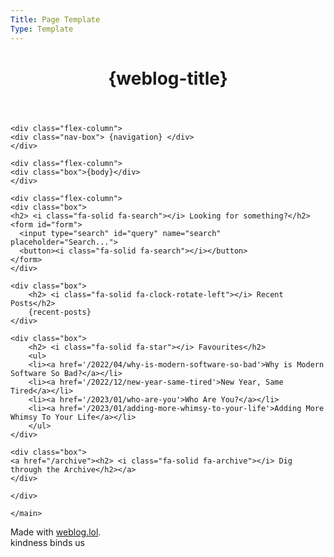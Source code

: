 ```yaml
---
Title: Page Template
Type: Template
---
```


<!DOCTYPE html>
<html lang="en">
<head>
<!-- Google tag (gtag.js) -->
<script async src="https://www.googletagmanager.com/gtag/js?id=G-1BGSZG6MG3"></script>
<script>
  window.dataLayer = window.dataLayer || [];
  function gtag(){dataLayer.push(arguments);}
  gtag('js', new Date());

  gtag('config', 'G-1BGSZG6MG3');
</script>
<title>{post-title}{separator}{weblog-title}</title>
<meta charset="utf-8">
<link rel="icon" type="image/x-icon" href="https://raw.githubusercontent.com/george-probably/chachanidze.com/main/Images/favicon.png">
<meta name="viewport" content="width=device-width, initial-scale=1">
<meta name="theme-color" content="#288cf0">
<meta name="apple-mobile-web-app-status-bar-style" content="#288cf0">
<style>
@import url('https://static.omg.lol/type/font-honey.css');
@import url('https://static.omg.lol/type/font-lato-regular.css');
@import url('https://static.omg.lol/type/font-lato-bold.css');
@import url('https://static.omg.lol/type/font-lato-italic.css');
@import url('https://static.omg.lol/type/fontawesome-free/css/all.css');
@import url('https://fonts.bunny.net/css?family=open-sans:500,800');

:root {
    --foreground: #eee;
    --background: #288cf0;
    --link: #eee;
    --unimportant: #ebebeb;
    --articleBG: #1c62a8;
    --articleBorder: #083e73;
}

@media (prefers-color-scheme: dark){
    :root {
    --foreground: #eee;
    --background: #083e73;
    --link: #eee;
    --unimportant: #ebebeb;
    --articleBG: #1c62a8;
    --articleBorder: #288cf0;
    }
}

table {
    border-collapse: collapse;
    border-spacing: 0;
    width: 100%;
    overflow-x:auto;
}

table td:first-child {
    background: var(--background);
    background-image: url(https://www.transparenttextures.com/patterns/diagmonds.png);
}

table td, table th {
    border: 5px solid var(--articleBorder);
}

table th:first-of-type {
    width: 20%;
}
table th:nth-of-type(2) {
    width: 40%;
}
table th:nth-of-type(3) {
    width: 20%;
}
table th:nth-of-type(4) {
    width: 20%;
}

* {
    box-sizing: border-box;
}

body {
    font-family: 'Open Sans', sans-serif;
    font-size: 120%;
    color: var(--foreground);
    background: var(--background);
}

img {
    max-width: 100%;
    height: 100%;
    object-fit: contain;
    position: absolute;
    top: 50%;
    left: 50%;
    transform: translate(-50%, -50%);
}

.img-container-wide {
    background: var(--background);
    background-image: url(https://www.transparenttextures.com/patterns/inspiration-geometry.png);
    position: relative;
    width: 100%;
    height:0;
    padding-bottom: 50%;
    border-radius: 30px;
}

.img-container-square {
    position: relative;
    width: 100%;
    height:0;
    padding-bottom: 100%;
}

h1, h2, h3, h4, h5, h6 {
    font-family: 'VC Honey Deck', serif;
    margin: 1rem 0;
}

p, li {
    line-height: inherit;
}

nav {
    font-family: 'VC Honey Deck';
    line-height: 150%;
    overflow: hidden;
    width: 100%;
}

nav li {
    list-style-type: none;
}

nav ul {
    display: flex;
    flex-wrap: wrap;
    justify-content: space-evenly;
    padding: 0;
    margin: 5px 0px 5px 0px;
    align-content: center;
}

.box ul {
    padding-inline-start: 20px;
}

header, main, footer {
    max-width: 60em;
    margin: 1em auto;
    padding: 0 1em;
}

main {
    display: flex;
    flex-wrap: wrap;
    width: 100%;
    margin: 1em auto;
    padding: 0;
}

footer p {
    font-size: 90%;
    text-align: center;
}

a:link { color: var(--link); text-decoration: none; border-bottom: 1px dotted var(--link); }
a:visited { color: var(--link); text-decoration: none; border-bottom: 1px dotted var(--link) }
a:hover { color: var(--link); text-decoration: none; border-bottom: 1px solid var(--link) }
a:active { color: var(--link); text-decoration: none; border-bottom: 1px solid var(--link) }

.post-info, .post-tags {
    font-size: 85%;
    color: var(--unimportant);
    text-align: center;
}

.post-info i:nth-child(2) {
    margin-left: .75em;
}

.tag {
    font-family: 'VC Honey Deck';
    color: var(--foreground) !important;
    padding: 0em .4em;
    border-radius: 25px;
    display: inline-block;
}

.tag:before {
    font-family: "Font Awesome 6 Free";
    font-weight: bold;
    content: '\f02b';
    padding-right: 0.25em;
}
hr {
    border: 0;
    height: 1px;
    background: var(--articleBorder);
    margin: 1em 0;
}

.video-container {
    position: relative;
    width: 100%;
    padding-bottom: 56.25%;
}

.video-container-square {
    position: relative;
    width: 100%;
    padding-bottom: 100%;
}

.video {
    position: absolute;
    top: 0;
    left: 0;
    width: 100%;
    height: 100%;
    border-radius: 30px;
    
}

.caption {
    font-size: 90%;
    font-style: italic;
    text-align: center;
    margin-top: -18px;
}

.box {
    border-radius: 30px;
    background: var(--articleBG);
    border: 5px solid var(--articleBorder);
    padding: 5px 25px 5px 25px;
}

.nav-box {
    border-radius: 30px;
    background: var(--articleBG);
    border: 5px solid var(--articleBorder);
}

.box:not(:first-of-type) {
margin-top: 20px;
}

.flex-column{
    display: block;
    flex-grow: 1;
    flex-shrink: 1;
    flex-basis: auto;
    align-self: auto;
    order: 0;
    height: fit-content;
    margin: 10px;

}

.flex-column:nth-child(1) {
  width: 100%;
    padding: 0;
}

.flex-column:nth-child(2) {
  width: 60%;
}

.flex-column:nth-child(3) {
  width: 35%;
  font-size: 90%;
  line-height: 150%;
}

aside {
    border-radius: 100px;
    background: var(--articleBorder);
    padding: 10px;
}

blockquote {
    background: var(--articleBorder);
    border-radius: 20px;
    padding: inherit;
    font-style: italic;
    margin: 20px 0 20px 0;
}

code {
    background: black;
    color: #00ff00;
}

form {
  background-color: var(--articleBorder);
  height: 50px;
  border-radius: 20px;
  display: flex;
  flex-direction: row;
  align-items: center;
margin-bottom: 10px;
}

input {
  all: unset;
  font: 16px system-ui;
  color: #fff;
  height: 100%;
  width: 100%;
  padding: 6px 10px;
}

::placeholder {
  color: #fff;
  opacity: 0.7; 
}

button {
  all: unset;
  cursor: pointer;
  width: 50px;
  height: 50px;
}

svg {
  color: #fff;
  fill: currentColor;
  width: 50px;
  height: 50px;
  padding: 10px;
}

</style>
</head>

<body>

<header>
	<h1 class="weblog-title"><a style="text-decoration:none; border-bottom:0px" href="{base-path}">{weblog-title}</a></h1></header>
<main>

    <div class="flex-column">
    <div class="nav-box"> {navigation} </div>
    </div>
    
    <div class="flex-column">
    <div class="box">{body}</div>
    </div>
    
    <div class="flex-column">
    <div class="box">
    <h2> <i class="fa-solid fa-search"></i> Looking for something?</h2>
    <form id="form"> 
      <input type="search" id="query" name="search" placeholder="Search...">
      <button><i class="fa-solid fa-search"></i></button>
    </form>
    </div>
    
    <div class="box">
        <h2> <i class="fa-solid fa-clock-rotate-left"></i> Recent Posts</h2>
        {recent-posts}
    </div>
    
    <div class="box">
        <h2> <i class="fa-solid fa-star"></i> Favourites</h2>
        <ul>
        <li><a href='/2022/04/why-is-modern-software-so-bad'>Why is Modern Software So Bad?</a></li>
        <li><a href='/2022/12/new-year-same-tired'>New Year, Same Tired</a></li>
        <li><a href='/2023/01/who-are-you'>Who Are You?</a></li>
        <li><a href='/2023/01/adding-more-whimsy-to-your-life'>Adding More Whimsy To Your Life</a></li>
        </ul>
    </div>

    <div class="box">
    <a href="/archive"><h2> <i class="fa-solid fa-archive"></i> Dig through the Archive</h2></a>
    </div>
    
    </div>
    
    </main>

</main>
<footer>
<p>Made with <a href="https://weblog.lol">weblog.lol</a>. </br>kindness binds us</p>
</footer>
</body>
</html>